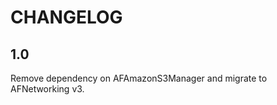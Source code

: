 CHANGELOG
=========

1.0
----
Remove dependency on AFAmazonS3Manager and migrate to AFNetworking v3.